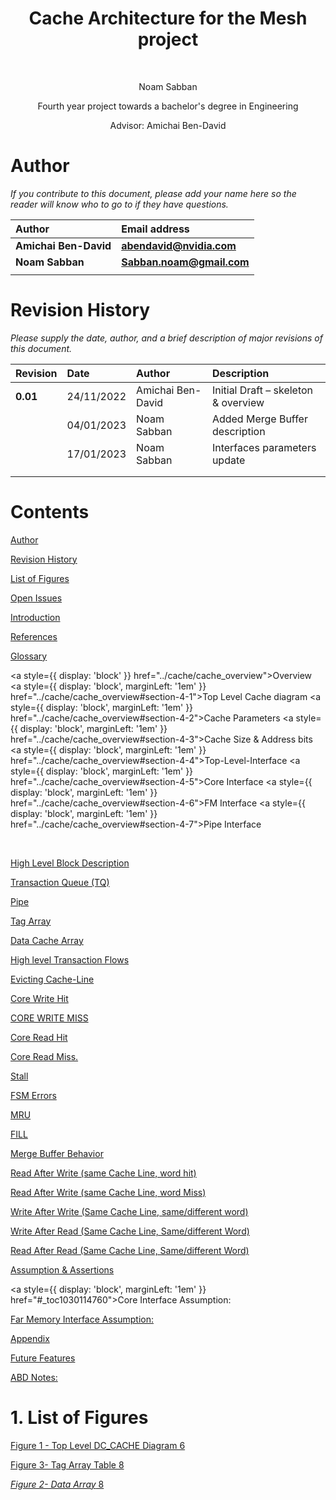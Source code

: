 ﻿---
title: ""
---

<div align="center">

# Cache Architecture for the Mesh project
<br />

</div>

<div align="center">



 Noam Sabban

Fourth year project towards a bachelor's degree in Engineering

Advisor: Amichai Ben-David
</div>


# Author
*If you contribute to this document, please add your name here so the reader will know who to go to if they have questions.*

|**Author**|**Email address**|
| :- | :- |
|**Amichai Ben-David**|**abendavid@nvidia.com**|
|**Noam Sabban**|**Sabban.noam@gmail.com**|
|||


# <a name="_toc1008912806"></a>**Revision History**
*Please supply the date, author, and a brief description of major revisions of this document.*

|**Revision**|**Date**|**Author**|**Description**|
| :- | :- | :- | :- |
|**0.01**|24/11/2022|Amichai Ben-David|Initial Draft – skeleton & overview|
||04/01/2023|Noam Sabban|Added Merge Buffer description|
||17/01/2023|Noam Sabban|Interfaces parameters update|
|||||
|||||




# **Contents**
[   Author	](#_toc1813475768)

[   Revision History	](#_toc1008912806)

[   List of Figures	](#_toc549082651)

[	Open Issues](#_toc1653690369)

[	Introduction](#_toc497346094)

[	References](#_toc1831783840)

[	Glossary](#_toc287259830)



<a style={{ display: 'block' }} href="../cache/cache_overview">Overview</a>
<br/>
<a style={{ display: 'block', marginLeft: '1em' }} href="../cache/cache_overview#section-4-1">Top Level Cache diagram</a>
<a style={{ display: 'block', marginLeft: '1em' }} href="../cache/cache_overview#section-4-2">Cache Parameters</a>
<a style={{ display: 'block', marginLeft: '1em' }} href="../cache/cache_overview#section-4-3">Cache Size & Address bits</a>
<a style={{ display: 'block', marginLeft: '1em' }} href="../cache/cache_overview#section-4-4">Top-Level-Interface</a>
<a style={{ display: 'block', marginLeft: '1em' }} href="../cache/cache_overview#section-4-5">Core Interface</a>
<a style={{ display: 'block', marginLeft: '1em' }} href="../cache/cache_overview#section-4-6">FM Interface</a>
<a style={{ display: 'block', marginLeft: '1em' }} href="../cache/cache_overview#section-4-7">Pipe Interface</a>

<br/>

[	High Level Block Description](../cache/High_level_block_description)

[	Transaction Queue (TQ)](../cache/cache_overview#section-4-4)

[	Pipe](#_toc1128226896)

[	Tag Array](#_toc768632131)

[	Data Cache Array](#_toc248060331)

[	High level Transaction Flows](#_toc1779312326)

[   Evicting Cache-Line](#_toc968886961)

[   Core Write Hit](#_toc129901246)

[   CORE WRITE MISS](#_toc1298113976)

[   Core Read Hit](#_toc762484656)

[   Core Read Miss.](#_toc1368926867)

[   Stall](#_toc86425335)

[   FSM Errors](#_toc1574458668)

[   MRU](#_toc1429789757)

[   FILL](#_toc73125539)

[   Merge Buffer Behavior](#_toc1444127171)

[   Read After Write (same Cache Line, word hit)](#_toc761038880)

[   Read After Write (same Cache Line, word Miss)](#_toc1647958394)

[   Write After Write (Same Cache Line, same/different word)](#_toc1077647588)

[   Write After Read (Same Cache Line, Same/different Word)](#_toc854682441)

[   Read After Read (Same Cache Line, Same/different Word)](#_toc2125413379)

[   Assumption & Assertions](#_toc2054752113)

<a style={{ display: 'block', marginLeft: '1em' }} href="#_toc1030114760">Core Interface Assumption:</a>

[   Far Memory Interface Assumption:](#_toc826535799)

[   Appendix](#_toc93555976)

[   Future Features](#_toc1491728741)

[   ABD Notes:](#_toc1529489236)




# **1. List of Figures**
[Figure 1 - Top Level DC_CACHE Diagram	6](#_toc120191342)

[Figure 3- Tag Array Table	8](#section-4-1)

[*Figure 2- Data Array*	8](https://d.docs.live.net/6977cd27928fbf9b/Desktop/BIU%20-%20mesh/HAS_Cache.docx#_Toc120191344)

